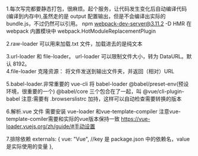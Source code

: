 1.每次写完都要静态打包，很麻烦。起个服务，让代码发生变化后自动编译代码(编译到内存中),虽然走的是 output 配置输出，但是不会编译出实际的 bundle.js，不过仍然可以引用。
npm webpack-dev-server@3.11.2 -D HMR 在 webpack 内置模块中 webpack.HotModuleReplacementPlugin

2.raw-loader 可以用来加载.txt 文件，加载进去的是纯文本

3.url-loader 和 file-loader。 url-loader 可以限制文件大小，转为 DataURL。默认 8192。  
4.file-loader 克隆资源： 将文件发送到输出文件夹，并返回（相对）URL

5.babel-loader.非常重要的
vue-cli 将 babel-loader @babel/preset-env(预设环境，很重要的一个) @babel/core 三个包合在了一起，叫 @vue/cli-plugin-babel
注意:需要有 .browserslistrc 加持，这样可以自动检查需要转换的版本

6.解析.vue 文件   需要安装 vue-loader 和vue-template-compiler 注意vue-template-comiler需要和实际的vue版本保持一致
https://vue-loader.vuejs.org/zh/guide/#手动设置

7.排除依赖
externals: {
vue: "Vue", //key 是 package.json 中的依赖名，value 是实际使用的变量
},
